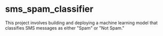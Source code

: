 # sms_spam_classifier
This project involves building and deploying a machine learning model that classifies SMS messages as either "Spam" or "Not Spam." 
